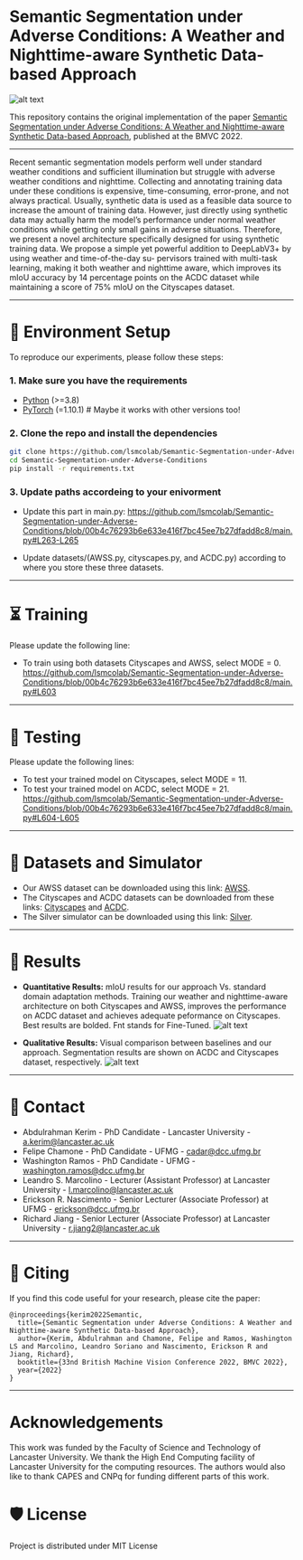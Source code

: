# Semantic Segmentation under Adverse Conditions: A Weather and Nighttime-aware Synthetic Data-based Approach

![alt text](https://github.com/lsmcolab/Semantic-Segmentation-under-Adverse-Conditions/blob/658a3eb8c0ead1a4d9f625807ba810a37043b121/assets/teaser.png "Teaser Figure")

This repository contains the original implementation of the paper [Semantic Segmentation under Adverse Conditions: A Weather and Nighttime-aware Synthetic Data-based Approach](https://bmvc2022.org/programme/papers/), published at the BMVC 2022.

---
Recent semantic segmentation models perform well under standard weather conditions and sufficient illumination but struggle with adverse weather conditions and nighttime. Collecting and annotating training data under these conditions is expensive, time-consuming, error-prone, and not always practical. Usually, synthetic data is used as a feasible data source to increase the amount of training data. However, just directly using synthetic data may actually harm the model’s performance under normal weather conditions while getting only small gains in adverse situations. Therefore, we present a novel architecture specifically designed for using synthetic training data. We propose a simple yet powerful addition to DeepLabV3+ by using weather and time-of-the-day su-
pervisors trained with multi-task learning, making it both weather and nighttime aware, which improves its mIoU accuracy by 14 percentage points on the ACDC dataset while maintaining a score of 75% mIoU on the Cityscapes dataset.

---

:wrench: Environment Setup
===
To reproduce our experiments, please follow these steps:

### 1. Make sure you have the requirements

  - [Python](https://www.python.org/) (>=3.8)
  - [PyTorch](https://pytorch.org/) (=1.10.1) # Maybe it works with other versions too!

### 2. Clone the repo and install the dependencies
   ```bash
   git clone https://github.com/lsmcolab/Semantic-Segmentation-under-Adverse-Conditions.git
   cd Semantic-Segmentation-under-Adverse-Conditions
   pip install -r requirements.txt
   ```
### 3. Update paths accordeing to your enivorment
  - Update this part in main.py: https://github.com/lsmcolab/Semantic-Segmentation-under-Adverse-Conditions/blob/00b4c76293b6e633e416f7bc45ee7b27dfadd8c8/main.py#L263-L265
  <!---
    ```bash
    opts.data_root_cs = "/home/kerim/DataSets/SemanticSegmentation/cityscapes"#Update as necessary
    opts.data_root_acdc = "/home/kerim/DataSets/SemanticSegmentation/ACDC"#Update as necessary
    opts.data_root_awss = "/home/kerim/Silver_Project/AWSS"#Update as necessary
    ```
    -->
  - Update datasets/(AWSS.py, cityscapes.py, and ACDC.py) according to where you store these three datasets.
---


:hourglass_flowing_sand: Training
===
Please update the following line:
* To train using both datasets Cityscapes and AWSS, select MODE = 0. 
https://github.com/lsmcolab/Semantic-Segmentation-under-Adverse-Conditions/blob/00b4c76293b6e633e416f7bc45ee7b27dfadd8c8/main.py#L603
---


:mag_right: Testing
===
Please update the following lines: 
* To test your trained model on Cityscapes, select MODE = 11.
* To test your trained model on ACDC, select MODE = 21.
https://github.com/lsmcolab/Semantic-Segmentation-under-Adverse-Conditions/blob/00b4c76293b6e633e416f7bc45ee7b27dfadd8c8/main.py#L604-L605


---

:movie_camera: Datasets and Simulator
===
* Our AWSS dataset can be downloaded using this link: [AWSS](https://www.kaggle.com/datasets/abdulrahmankerim/semantic-segmentation-under-adverse-conditions).
* The Cityscapes and ACDC datasets can be downloaded from these links: [Cityscapes](https://www.cityscapes-dataset.com/) and [ACDC](https://acdc.vision.ee.ethz.ch/).
* The Silver simulator can be downloaded using this link: [Silver](https://livelancsac-my.sharepoint.com/:u:/g/personal/kerim_lancaster_ac_uk/EZFZP1An4B9PmHKDEhaxjGYBDXrKcEqpffFFWz-IJ5DH3g).
---

:dart: Results
===
* **Quantitative Results:**
mIoU results for our approach Vs. standard domain adaptation methods. Training our weather and nighttime-aware architecture on both Cityscapes and AWSS, improves the performance on ACDC dataset and achieves adequate peformance on Cityscapes. Best results are bolded. Fnt stands for Fine-Tuned.
![alt text](https://github.com/lsmcolab/Semantic-Segmentation-under-Adverse-Conditions/blob/1514c115097a1e8a766ac7634d0509afb52fa81e/assets/Quantitative_Results_BMVC_2022.png "Teaser Figure")

* **Qualitative Results:**
Visual comparison between baselines and our approach. Segmentation results are shown on ACDC and Cityscapes dataset, respectively.
![alt text](https://github.com/lsmcolab/Semantic-Segmentation-under-Adverse-Conditions/blob/b88cf8d0437bd38c891ee6fe5411f73339a0ecc5/assets/Qualitative_Results_BMVC2022.png "Teaser Figure")
---
:e-mail: Contact
===
* Abdulrahman Kerim - PhD Candidate - Lancaster University - a.kerim@lancaster.ac.uk
* Felipe Chamone - PhD Candidate - UFMG - cadar@dcc.ufmg.br
* Washington Ramos - PhD Candidate - UFMG - washington.ramos@dcc.ufmg.br
* Leandro S. Marcolino - Lecturer (Assistant Professor) at Lancaster University - l.marcolino@lancaster.ac.uk
* Erickson R. Nascimento - Senior Lecturer (Associate Professor) at UFMG - erickson@dcc.ufmg.br
* Richard Jiang - Senior Lecturer (Associate Professor) at Lancaster University - r.jiang2@lancaster.ac.uk 
---
:memo: Citing 
===
If you find this code useful for your research, please cite the paper: 
```
@inproceedings{kerim2022Semantic,
  title={Semantic Segmentation under Adverse Conditions: A Weather and Nighttime-aware Synthetic Data-based Approach},
  author={Kerim, Abdulrahman and Chamone, Felipe and Ramos, Washington LS and Marcolino, Leandro Soriano and Nascimento, Erickson R and Jiang, Richard},
  booktitle={33nd British Machine Vision Conference 2022, BMVC 2022},
  year={2022}
}
```
----
Acknowledgements
===
This work was funded by the Faculty of Science and Technology of Lancaster University. We thank the High End Computing facility of Lancaster University for the computing resources. The authors would also like to thank CAPES and CNPq for funding different parts of this work.

:shield: License
===
Project is distributed under MIT License
